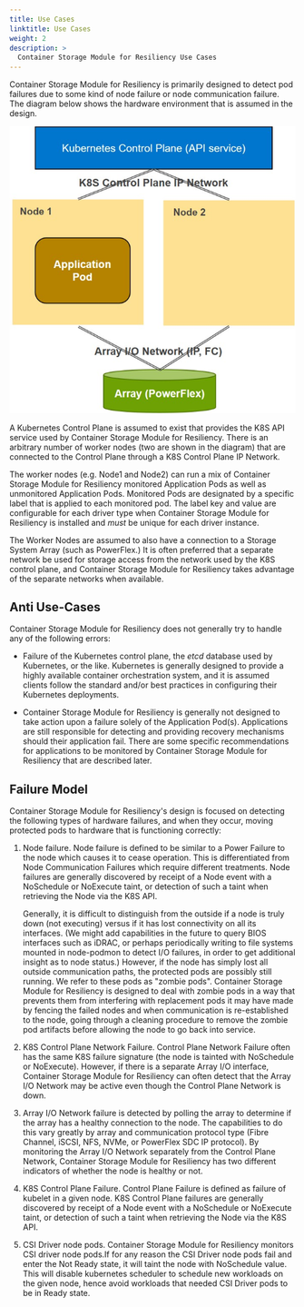 ```yaml
---
title: Use Cases
linktitle: Use Cases
weight: 2
description: >
  Container Storage Module for Resiliency Use Cases
---
```


Container Storage Module for Resiliency is primarily designed to detect pod failures due to some kind of node failure or node communication failure. The diagram below shows the hardware environment that is assumed in the design.

![Container Storage Module for Resiliency Hardware Model](../../../../images/resiliency/resiliency_model.jpg)

A Kubernetes Control Plane is assumed to exist that provides the K8S API service used by Container Storage Module for Resiliency. There is an arbitrary number of worker nodes (two are shown in the diagram) that
are connected to the Control Plane through a K8S Control Plane IP Network.

The worker nodes (e.g. Node1 and Node2) can run a mix of Container Storage Module for Resiliency monitored Application Pods as well as unmonitored Application Pods.  Monitored Pods are designated by a specific label that is applied to each monitored pod. The label key and value are configurable for each driver type when Container Storage Module for Resiliency is installed and _must_ be unique for each driver instance.

The Worker Nodes are assumed to also have a connection to a Storage System Array (such as PowerFlex.) It is often preferred that a separate network be used for storage access from the network used by the K8S control plane, and Container Storage Module for Resiliency takes advantage of the separate networks when available.

## Anti Use-Cases

Container Storage Module for Resiliency does not generally try to handle any of the following errors:

* Failure of the Kubernetes control plane, the _etcd_ database used by Kubernetes, or the like. Kubernetes is generally designed to provide a highly available container orchestration system, and it is assumed clients follow the standard and/or best practices in configuring their Kubernetes deployments.

* Container Storage Module for Resiliency is generally not designed to take action upon a failure solely of the Application Pod(s). Applications are still responsible for detecting and providing recovery mechanisms should their application fail. There are some specific recommendations for applications to be monitored by Container Storage Module for Resiliency that are described later.

## Failure Model

Container Storage Module for Resiliency's design is focused on detecting the following types of hardware failures, and when they occur, moving protected pods to hardware that is functioning correctly:

1. Node failure. Node failure is defined to be similar to a Power Failure to the node which causes it to cease operation. This is differentiated from Node Communication Failures which require different treatments. Node failures are generally discovered by receipt of a Node event with a NoSchedule or NoExecute taint, or detection of such a taint when retrieving the Node via the K8S API.

    Generally, it is difficult to distinguish from the outside if a node is truly down (not executing) versus if it has lost connectivity on all its interfaces. (We might add capabilities in the future to query BIOS interfaces such as iDRAC, or perhaps periodically writing to file systems mounted in node-podmon to detect I/O failures, in order to get additional insight as to node status.) However, if the node has simply lost all outside communication paths, the protected pods are possibly still running. We refer to these pods as "zombie pods". Container Storage Module for Resiliency is designed to deal with zombie pods in a way that prevents them from interfering with replacement pods it may have made by fencing the failed nodes and when communication is re-established to the node, going through a cleaning procedure to remove the zombie pod artifacts before allowing the node to go back into service.

2. K8S Control Plane Network Failure. Control Plane Network Failure often has the same K8S failure signature (the node is tainted with NoSchedule or NoExecute). However, if there is a separate Array I/O interface, Container Storage Module for Resiliency can often detect that the Array I/O Network may be active even though the Control Plane Network is down.

3. Array I/O Network failure is detected by polling the array to determine if the array has a healthy connection to the node. The capabilities to do this vary greatly by array and communication protocol type (Fibre Channel, iSCSI, NFS, NVMe, or PowerFlex SDC IP protocol). By monitoring the Array I/O Network separately from the Control Plane Network, Container Storage Module for Resiliency has two different indicators of whether the node is healthy or not.

4. K8S Control Plane Failure. Control Plane Failure is defined as failure of kubelet in a given node. K8S Control Plane failures are generally discovered by receipt of a Node event with a NoSchedule or NoExecute taint, or detection of such a taint when retrieving the Node via the K8S API.

5. CSI Driver node pods. Container Storage Module for Resiliency monitors CSI driver node pods.If for any reason the CSI Driver node pods fail and enter the Not Ready state, it will taint the node with NoSchedule value. This will disable kubernetes scheduler to schedule new workloads on the given node, hence avoid workloads that needed CSI Driver pods to be in Ready state.
